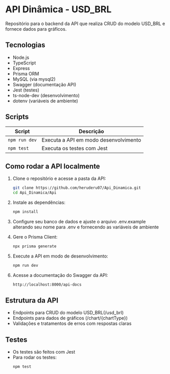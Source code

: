 # API Dinâmica - USD_BRL

Repositório para o backend da API que realiza CRUD do modelo USD_BRL e fornece dados para gráficos.

## Tecnologias

- Node.js
- TypeScript
- Express
- Prisma ORM
- MySQL (via mysql2)
- Swagger (documentação API)
- Jest (testes)
- ts-node-dev (desenvolvimento)
- dotenv (variáveis de ambiente)

## Scripts

| Script         | Descrição                                |
| -------------- | -------------------------------------- |
| `npm run dev`  | Executa a API em modo desenvolvimento   |
| `npm test`     | Executa os testes com Jest              |

## Como rodar a API localmente

1. Clone o repositório e acesse a pasta da API:
   ```bash
   git clone https://github.com/heruderu07/Api_Dinamica.git
   cd Api_Dinamica/Api

2. Instale as dependências:
   ```bash
   npm install

3. Configure seu banco de dados e ajuste o arquivo .env.example alterando seu nome para .env e fornecendo as variáveis de ambiente

4. Gere o Prisma Client:
   ```bash
   npx prisma generate

5. Execute a API em modo de desenvolvimento:
   ```bash
   npm run dev

6. Acesse a documentação do Swagger da API:
   ```bash
   http://localhost:8000/api-docs

## Estrutura da API
- Endpoints para CRUD do modelo USD_BRL(/usd_brl)
- Endpoints para dados de gráficos (/chart/{chartType})
- Validações e tratamentos de erros com respostas claras

## Testes
- Os testes são feitos com Jest
- Para rodar os testes:
   ```bash
   npm test